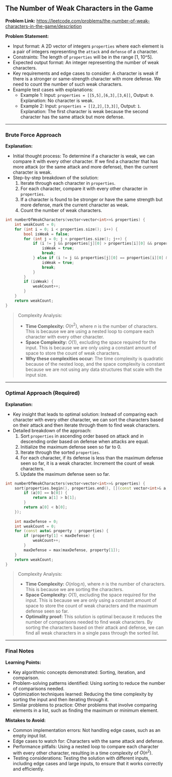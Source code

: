## The Number of Weak Characters in the Game
**Problem Link:** https://leetcode.com/problems/the-number-of-weak-characters-in-the-game/description

**Problem Statement:**
- Input format: A 2D vector of integers `properties` where each element is a pair of integers representing the `attack` and `defense` of a character.
- Constraints: The length of `properties` will be in the range [1, 10^5].
- Expected output format: An integer representing the number of weak characters.
- Key requirements and edge cases to consider: A character is weak if there is a stronger or same-strength character with more defense. We need to count the number of such weak characters.
- Example test cases with explanations:
  - Example 1: Input: `properties = [[5,5],[6,3],[3,6]]`, Output: `0`. Explanation: No character is weak.
  - Example 2: Input: `properties = [[2,2],[3,3]]`, Output: `1`. Explanation: The first character is weak because the second character has the same attack but more defense.

---

### Brute Force Approach

**Explanation:**
- Initial thought process: To determine if a character is weak, we can compare it with every other character. If we find a character that has more attack (or the same attack and more defense), then the current character is weak.
- Step-by-step breakdown of the solution:
  1. Iterate through each character in `properties`.
  2. For each character, compare it with every other character in `properties`.
  3. If a character is found to be stronger or have the same strength but more defense, mark the current character as weak.
  4. Count the number of weak characters.

```cpp
int numberOfWeakCharacters(vector<vector<int>>& properties) {
    int weakCount = 0;
    for (int i = 0; i < properties.size(); i++) {
        bool isWeak = false;
        for (int j = 0; j < properties.size(); j++) {
            if (i != j && properties[j][0] > properties[i][0] && properties[j][1] > properties[i][1]) {
                isWeak = true;
                break;
            } else if (i != j && properties[j][0] == properties[i][0] && properties[j][1] > properties[i][1]) {
                isWeak = true;
                break;
            }
        }
        if (isWeak) {
            weakCount++;
        }
    }
    return weakCount;
}
```

> Complexity Analysis:
> - **Time Complexity:** $O(n^2)$, where $n$ is the number of characters. This is because we are using a nested loop to compare each character with every other character.
> - **Space Complexity:** $O(1)$, excluding the space required for the input. This is because we are only using a constant amount of space to store the count of weak characters.
> - **Why these complexities occur:** The time complexity is quadratic because of the nested loop, and the space complexity is constant because we are not using any data structures that scale with the input size.

---

### Optimal Approach (Required)

**Explanation:**
- Key insight that leads to optimal solution: Instead of comparing each character with every other character, we can sort the characters based on their attack and then iterate through them to find weak characters.
- Detailed breakdown of the approach:
  1. Sort `properties` in ascending order based on attack and in descending order based on defense when attacks are equal.
  2. Initialize the maximum defense seen so far to 0.
  3. Iterate through the sorted `properties`.
  4. For each character, if its defense is less than the maximum defense seen so far, it is a weak character. Increment the count of weak characters.
  5. Update the maximum defense seen so far.

```cpp
int numberOfWeakCharacters(vector<vector<int>>& properties) {
    sort(properties.begin(), properties.end(), [](const vector<int>& a, const vector<int>& b) {
        if (a[0] == b[0]) {
            return a[1] > b[1];
        }
        return a[0] < b[0];
    });
    
    int maxDefense = 0;
    int weakCount = 0;
    for (const auto& property : properties) {
        if (property[1] < maxDefense) {
            weakCount++;
        }
        maxDefense = max(maxDefense, property[1]);
    }
    return weakCount;
}
```

> Complexity Analysis:
> - **Time Complexity:** $O(n \log n)$, where $n$ is the number of characters. This is because we are sorting the characters.
> - **Space Complexity:** $O(1)$, excluding the space required for the input. This is because we are only using a constant amount of space to store the count of weak characters and the maximum defense seen so far.
> - **Optimality proof:** This solution is optimal because it reduces the number of comparisons needed to find weak characters. By sorting the characters based on their attack and defense, we can find all weak characters in a single pass through the sorted list.

---

### Final Notes

**Learning Points:**
- Key algorithmic concepts demonstrated: Sorting, iteration, and comparison.
- Problem-solving patterns identified: Using sorting to reduce the number of comparisons needed.
- Optimization techniques learned: Reducing the time complexity by sorting the input and then iterating through it.
- Similar problems to practice: Other problems that involve comparing elements in a list, such as finding the maximum or minimum element.

**Mistakes to Avoid:**
- Common implementation errors: Not handling edge cases, such as an empty input list.
- Edge cases to watch for: Characters with the same attack and defense.
- Performance pitfalls: Using a nested loop to compare each character with every other character, resulting in a time complexity of $O(n^2)$.
- Testing considerations: Testing the solution with different inputs, including edge cases and large inputs, to ensure that it works correctly and efficiently.